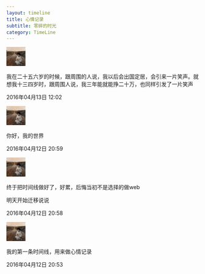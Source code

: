 ```yaml
---
layout: timeline
title: 心情记录
subtitle: 零碎的时光
category: TimeLine
---
```



<section class="comments">
    <article class="comment">
        <a class="comment-img" href="#non">
            <img src="/img/avatar@2X.png" alt="" width="50" height="50" />
        </a>
        <div class="comment-body">
            <div class="text">
              <p>我在二十五六岁的时候，跟周围的人说，我以后会出国定居，会引来一片笑声。就想我十三四岁时，跟周围人说，我三年能就能挣二十万，也同样引发了一片笑声</p>
            </div>
            <p class="attribution">2016年04月13日 12:02</p>
        </div>
    </article>
    <article class="comment">
        <a class="comment-img" href="#non">
            <img src="/img/avatar@2X.png" alt="" width="50" height="50" />
        </a>
        <div class="comment-body">
            <div class="text">
              <p>你好，我的世界</p>
            </div>
            <p class="attribution">2016年04月12日 20:59</p>
        </div>
    </article>
    <article class="comment">
        <a class="comment-img" href="#non">
        <img src="/img/avatar@2X.png" alt="" width="50" height="50">
        </a>
        <div class="comment-body">
            <div class="text">
              <p>终于把时间线做好了，好累，后悔当初不是选择的做web</p>
              <p>明天开始迁移说说</p>
            </div>
        <p class="attribution">2016年04月12日 20:58</p>
        </div>
    </article>
    <article class="comment">
        <a class="comment-img" href="#non">
        <img src="/img/avatar@2X.png" alt="" width="50" height="50">
        </a>
        <div class="comment-body">
            <div class="text">
                <p>我的第一条时间线，用来做心情记录</p>
            </div>
        <p class="attribution"> 2016年04月12日 20:53</p>
        </div>
    </article>
</section>​